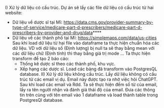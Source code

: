 I) Xử lý dữ liệu có cấu trúc.
Dự án sẽ lấy các file dữ liệu có cấu trúc từ hai website:
+ Dữ liệu về dược sĩ tại Mĩ: https://data.cms.gov/provider-summary-by-type-of-service/medicare-part-d-prescribers/medicare-part-d-prescribers-by-provider-and-drug/data****
+ Dữ liệu về các thành phố tại Mĩ: https://simplemaps.com/data/us-cities
Sau khi load dữ liệu từ hai file vào dataframe ta thực hiện chuẩn hóa các dữ liệu. VD với dữ liệu số (Định lượng) bị null ta sẽ thay bằng mean với các dữ liệu chữ (Định tính) thì thay bằng giá trị mode ...
Ta thực hiện transform để tạo 2 báo cáo:
  + Thống kê dược sĩ theo các thành phố, khu vực.
  + Xếp hạng các dược sĩ.
Load các bảng đã transform vào PostgresQL database.
II) Xử lý dữ liệu không cấu trúc.
Lấy dữ liệu không có cấu trúc từ các email vị dụ. Email này được tạo ra nhờ việc hỏi ChatGPT.
Sau khi load các email và Rdd. Ta sẽ thực hiện đếm số từ của email, lấy ra tên người nhận và đánh giá thái độ của email.
Đưa các thông tin trên cùng với tên email vào 1 dataframe và load thành table trong PostgresQl database.

